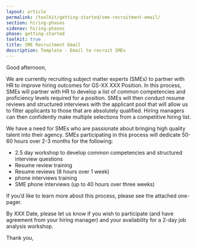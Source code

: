 ```yaml
---
layout: article
permalink: /toolkit/getting-started/sme-recruitment-email/
section: hiring-phases
sidenav: hiring-phases
phase: getting-started
toolkit: true
title: SME Recruitment Email
description: Template - Email to recruit SMEs
---
```


Good afternoon,

We are currently recruiting subject matter experts (SMEs) to partner with HR to improve hiring outcomes for GS-XX XXX Position. In this process, SMEs will partner with HR to develop a list of common competencies and proficiency levels required for a position. SMEs will then conduct resume reviews and structured interviews with the applicant pool that will allow us to filter applicants to those that are absolutely qualified. Hiring managers can then confidently make multiple selections from a competitive hiring list.

We have a need for SMEs who are passionate about bringing high quality talent into their agency.  SMEs participating in this process will dedicate 50-60 hours over 2-3 months for the following:

-	2.5 day workshop to develop common competencies and structured interview questions
-	Resume review training
-	Resume reviews (8 hours over 1 week)
-	phone interviews training
-	SME phone interviews (up to 40 hours over three weeks)

If you’d like to learn more about this process, please see the attached one-pager.

By XXX Date, please let us know if you wish to participate (and have agreement from your hiring manager) and your availability for a 2-day job analysis workshop.

Thank you,
